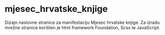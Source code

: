 # mjesec_hrvatske_knjige
 Dizajn naslovne stranice za manifestaciju Mjesec hrvatske knjige.
Za izradu mrežne stranice korišten je html framework Foundation, Scss te JavaScript.
